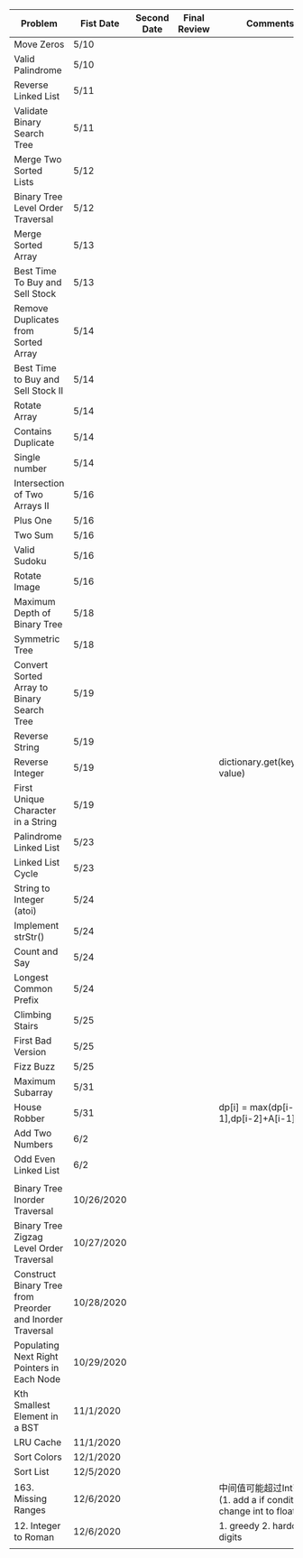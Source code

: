 | Problem                                                   | Fist Date  | Second Date | Final Review | Comments                                                               |
|-----------------------------------------------------------|------------|-------------|--------------|------------------------------------------------------------------------|
| Move Zeros                                                | 5/10       |             |              |                                                                        |
| Valid Palindrome                                          | 5/10       |             |              |                                                                        |
| Reverse Linked List                                       | 5/11       |             |              |                                                                        |
| Validate Binary Search Tree                               | 5/11       |             |              |                                                                        |
| Merge Two Sorted Lists                                    | 5/12       |             |              |                                                                        |
| Binary Tree Level Order Traversal                         | 5/12       |             |              |                                                                        |
| Merge Sorted Array                                        | 5/13       |             |              |                                                                        |
| Best Time To Buy and Sell Stock                           | 5/13       |             |              |                                                                        |
| Remove Duplicates from Sorted Array                       | 5/14       |             |              |                                                                        |
| Best Time to Buy and Sell Stock II                        | 5/14       |             |              |                                                                        |
| Rotate Array                                              | 5/14       |             |              |                                                                        |
| Contains Duplicate                                        | 5/14       |             |              |                                                                        |
| Single number                                             | 5/14       |             |              |                                                                        |
| Intersection of Two Arrays II                             | 5/16       |             |              |                                                                        |
| Plus One                                                  | 5/16       |             |              |                                                                        |
| Two Sum                                                   | 5/16       |             |              |                                                                        |
| Valid Sudoku                                              | 5/16       |             |              |                                                                        |
| Rotate Image                                              | 5/16       |             |              |                                                                        |
| Maximum Depth of Binary Tree                              | 5/18       |             |              |                                                                        |
| Symmetric Tree                                            | 5/18       |             |              |                                                                        |
| Convert Sorted Array to Binary Search Tree                | 5/19       |             |              |                                                                        |
| Reverse String                                            | 5/19       |             |              |                                                                        |
| Reverse Integer                                           | 5/19       |             |              | dictionary.get(keyname, value)                                         |
| First Unique Character in a String                        | 5/19       |             |              |                                                                        |
| Palindrome Linked List                                    | 5/23       |             |              |                                                                        |
| Linked List Cycle                                         | 5/23       |             |              |                                                                        |
| String to Integer (atoi)                                  | 5/24       |             |              |                                                                        |
| Implement strStr()                                        | 5/24       |             |              |                                                                        |
| Count and Say                                             | 5/24       |             |              |                                                                        |
| Longest Common Prefix                                     | 5/24       |             |              |                                                                        |
| Climbing Stairs                                           | 5/25       |             |              |                                                                        |
| First Bad Version                                         | 5/25       |             |              |                                                                        |
| Fizz Buzz                                                 | 5/25       |             |              |                                                                        |
| Maximum Subarray                                          | 5/31       |             |              |                                                                        |
| House Robber                                              | 5/31       |             |              | dp[i] = max(dp[i-1],dp[i-2]+A[i-1])                                    |
| Add Two Numbers                                           | 6/2        |             |              |                                                                        |
| Odd Even Linked List                                      | 6/2        |             |              |                                                                        |
|                                                           |            |             |              |                                                                        |
| Binary Tree Inorder Traversal                             | 10/26/2020 |             |              |                                                                        |
| Binary Tree Zigzag Level Order Traversal                  | 10/27/2020 |             |              |                                                                        |
| Construct Binary Tree from Preorder and Inorder Traversal | 10/28/2020 |             |              |                                                                        |
| Populating Next Right Pointers in Each Node               | 10/29/2020 |             |              |                                                                        |
| Kth Smallest Element in a BST                             | 11/1/2020  |             |              |                                                                        |
| LRU Cache                                                 | 11/1/2020  |             |              |                                                                        |
| Sort Colors                                               | 12/1/2020  |             |              |                                                                        |
| Sort List                                                 | 12/5/2020  |             |              |                                                                        |
| 163. Missing Ranges                                       | 12/6/2020  |             |              | 中间值可能超过Int范围   (1. add a if condition 2. change int to float) |
| 12. Integer to Roman                                      | 12/6/2020  |             |              | 1. greedy  2. hardcode digits                                          |
|                                                           |            |             |              |                                                                        |
